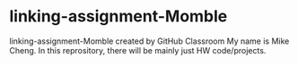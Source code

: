 # linking-assignment-Momble
linking-assignment-Momble created by GitHub Classroom
My name is Mike Cheng. 
In this reprository, there will be mainly just HW code/projects.
